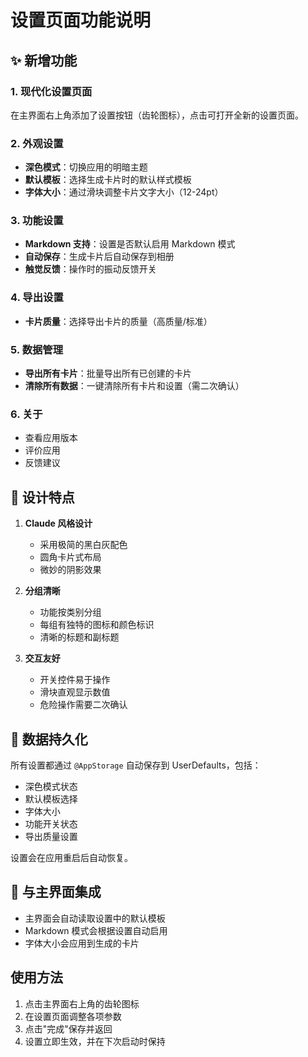 # 设置页面功能说明

## ✨ 新增功能

### 1. 现代化设置页面
在主界面右上角添加了设置按钮（齿轮图标），点击可打开全新的设置页面。

### 2. 外观设置
- **深色模式**：切换应用的明暗主题
- **默认模板**：选择生成卡片时的默认样式模板
- **字体大小**：通过滑块调整卡片文字大小（12-24pt）

### 3. 功能设置
- **Markdown 支持**：设置是否默认启用 Markdown 模式
- **自动保存**：生成卡片后自动保存到相册
- **触觉反馈**：操作时的振动反馈开关

### 4. 导出设置
- **卡片质量**：选择导出卡片的质量（高质量/标准）

### 5. 数据管理
- **导出所有卡片**：批量导出所有已创建的卡片
- **清除所有数据**：一键清除所有卡片和设置（需二次确认）

### 6. 关于
- 查看应用版本
- 评价应用
- 反馈建议

## 🎨 设计特点

1. **Claude 风格设计**
   - 采用极简的黑白灰配色
   - 圆角卡片式布局
   - 微妙的阴影效果

2. **分组清晰**
   - 功能按类别分组
   - 每组有独特的图标和颜色标识
   - 清晰的标题和副标题

3. **交互友好**
   - 开关控件易于操作
   - 滑块直观显示数值
   - 危险操作需要二次确认

## 💾 数据持久化

所有设置都通过 `@AppStorage` 自动保存到 UserDefaults，包括：
- 深色模式状态
- 默认模板选择
- 字体大小
- 功能开关状态
- 导出质量设置

设置会在应用重启后自动恢复。

## 🔄 与主界面集成

- 主界面会自动读取设置中的默认模板
- Markdown 模式会根据设置自动启用
- 字体大小会应用到生成的卡片

## 使用方法

1. 点击主界面右上角的齿轮图标
2. 在设置页面调整各项参数
3. 点击"完成"保存并返回
4. 设置立即生效，并在下次启动时保持